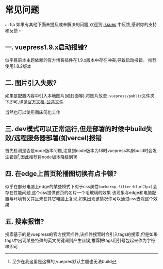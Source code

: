 # 常见问题
::: tip
如果有其他下面未提及或未解决的问题,欢迎到 [issues](https://github.com/open17/vuepress-theme-qbook/issues) 中反馈,感谢你的支持和反馈
:::
## 一. vuepress1.9.x启动报错?
似乎目前本主题依赖的官方博客插件在1.9.x版本中存在冲突,导致启动报错。
推荐使用1.8.2版本

## 二. 图片引入失败?
如果是配置内容中引入本地图片(如封面等),将图片放至`.vuepress/public`文件夹下即可,详见[官方文档-公共文件](https://vuepress.vuejs.org/zh/guide/assets.html#%E5%85%AC%E5%85%B1%E6%96%87%E4%BB%B6)

当然也可以使用图床简化工作

## 三. dev模式可以正常运行,但是部署的时候中build失败/远程服务器部署(如vercel)报错
首先检测是否是node版本问题,注意到node版本为18时vuepress本身build时会发生错误[^1],因此推荐将node版本降级到16

## 四. 在edge上首页轮播图切换有点卡顿?
似乎在部分电脑上edge的某些模式下对于css属性`backdrop-filter:blur(3px)`会存在性能问题,这个css提供首页的名片一个毛玻璃的效果
该现象与edge和电脑配置与环境有关并且未在其它电脑上复现,如果出现该情况你可以通过css去除这个效果

## 五. 搜索报错?
搜索基于的是vuepress的官方搜索插件,该插件搜索时会引入tags的搜索,但是如果tags中出现某些特殊的英文关键词则产生错误,推荐把tags用引号包起来作为字符串即可



[^1]: 至少在我这里是这样的,vuepres默认主题也无法build